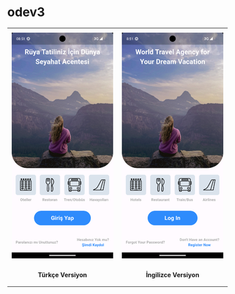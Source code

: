 # odev3

<table style="width:100%;">
  <tr>
    <td style="text-align:center; vertical-align: top; padding: 10px;">
      <img src="images/Screenshot_1.png" alt="Screenshot 1" width="300">
    </td>
    <td style="text-align:center; vertical-align: top; padding: 10px;">
      <img src="images/Screenshot_2.png" alt="Screenshot 2" width="300">
    </td>
  </tr>
  <tr>
    <td style="text-align:center;">
      <p><strong>Türkçe Versiyon</strong></p>
    </td>
    <td style="text-align:center;">
      <p><strong>İngilizce Versiyon</strong></p>
    </td>
  </tr>
</table>
